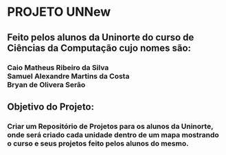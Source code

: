 <h1> PROJETO UNNew </h1>
<h2> Feito pelos alunos da Uninorte do curso de Ciências da Computação cujo nomes são: </h2>
<h3> Caio Matheus Ribeiro da Silva <br>
  Samuel Alexandre Martins da Costa <br>
  Bryan de Olivera Serão
 <h2> Objetivo do Projeto: </h2>
 <h3> Criar um Repositório de Projetos para os alunos da Uninorte, <br> 
   onde será criado cada unidade dentro de um mapa mostrando <br>
   o curso e seus projetos feito pelos alunos do mesmo.
